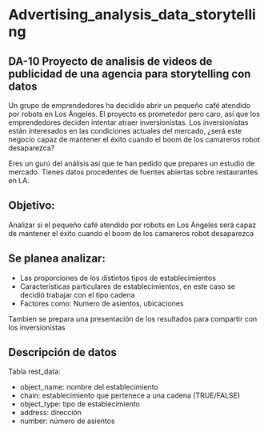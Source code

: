 # Advertising_analysis_data_storytelling
## DA-10 Proyecto de analisis de videos de publicidad de una agencia para storytelling con datos

Un grupo de emprendedores ha decidido abrir un pequeño café atendido por robots en Los Ángeles. El proyecto es prometedor pero caro, así que los emprendedores deciden intentar atraer inversionistas. 
Los inversionistas están interesados en las condiciones actuales del mercado, ¿será este negocio capaz de mantener el éxito cuando el boom de los camareros robot desaparezca?

Eres un gurú del análisis así que te han pedido que prepares un estudio de mercado. Tienes datos procedentes de fuentes abiertas sobre restaurantes en LA.

## Objetivo:
Analizar si el pequeño café atendido por robots en Los Ángeles será capaz de mantener el éxito cuando el boom de los camareros robot desaparezca

## Se planea analizar:
- Las proporciones de los distintos tipos de establecimientos
- Caracteristicas particulares de establecimientos, en este caso se decidió trabajar con el tipo cadena
- Factores como: Numero de asientos, ubicaciones

Tambien se prepara una presentación de los resultados para compartir con los inversionistas

## Descripción de datos
Tabla rest_data:
- object_name: nombre del establecimiento
- chain: establecimiento que pertenece a una cadena (TRUE/FALSE)
- object_type: tipo de establecimiento
- address: dirección
- number: número de asientos
